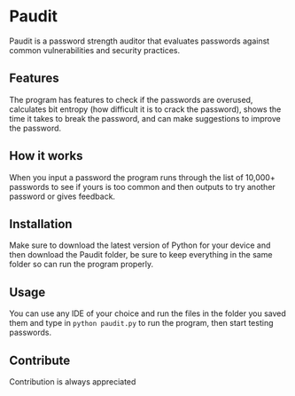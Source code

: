 # Paudit
Paudit is a password strength auditor that evaluates passwords against common vulnerabilities and security practices. 

## Features
The program has features to check if the passwords are overused, calculates bit entropy (how difficult it is to crack the password), shows the time it takes to break the password, and can make suggestions to improve the password.

## How it works
When you input a password the program runs through the list of 10,000+ passwords to see if yours is too common and then outputs to try another password or gives feedback.
   
## Installation
Make sure to download the latest version of Python for your device and then download the Paudit folder, be sure to keep everything in the same folder so can run the program properly.

## Usage
You can use any IDE of your choice and run the files in the folder you saved them and type in `python paudit.py` to run the program, then start testing passwords.

## Contribute
Contribution is always appreciated
